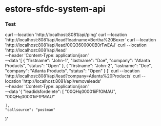 # estore-sfdc-system-api

### Test
curl --location 'http://localhost:8081/api/ping'
curl --location 'http://localhost:8081/api/lead?leadname=Bertha%20Boxer'
curl --location 'http://localhost:8081/api/lead/00Q3600000B0rTwEAJ'
curl --location 'http://localhost:8081/api/lead' \
--header 'Content-Type: application/json' \
--data '[
    {
        "firstname": "John-1",
        "lastname": "Doe",
        "company": "Atlanta Products",
        "status": "Open"
    },
    {
        "firstname": "John-2",
        "lastname": "Doe",
        "company": "Atlanta Products",
        "status": "Open"
    }
]'
curl --location 'http://localhost:8081/api/lead?company=Atlanta%20Products'
curl --location 'http://localhost:8081/api/removeleads' \
--header 'Content-Type: application/json' \
--data '{
    "leadidsfordelete": [
        "00QHq00001iiFfOMAU",
        "00QHq00001iiFfPMAU"

    ],
    "callsource": "postman"
}'

